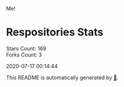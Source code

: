 Me!

# Respositories Stats
Stars Count: 169  
Forks Count: 3

2020-07-17 00:14:44  

This README is automatically generated by [🐰](https://github.com/rnitta/rnitta).
